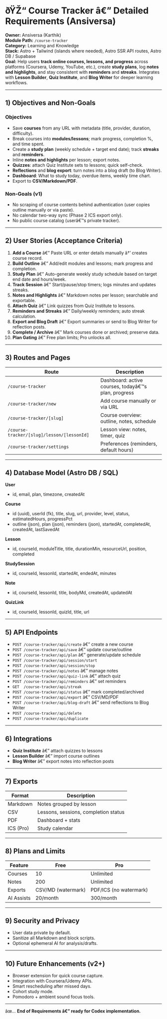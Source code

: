 # ðŸŽ“ Course Tracker â€” Detailed Requirements (Ansiversa)

**Owner:** Ansiversa (Karthik)  
**Module Path:** `/course-tracker`  
**Category:** Learning and Knowledge  
**Stack:** Astro + Tailwind (islands where needed), Astro SSR API routes, Astro DB / Supabase  
**Goal:** Help users **track online courses, lessons, and progress** across platforms (Coursera, Udemy, YouTube, etc.), create **study plans**, log **notes and highlights**, and stay consistent with **reminders** and **streaks**. Integrates with **Lesson Builder**, **Quiz Institute**, and **Blog Writer** for deeper learning workflows.

---

## 1) Objectives and Non-Goals

### Objectives
- Save **courses** from any URL with metadata (title, provider, duration, difficulty).  
- Break courses into **modules/lessons**; mark progress, completion %, and time spent.  
- Create a **study plan** (weekly schedule + target end date); track **streaks** and **reminders**.  
- Inline **notes and highlights** per lesson; export notes.  
- **Quizzes**: attach Quiz Institute sets to lessons; quick self-check.  
- **Reflections** and **blog export**: turn notes into a blog draft (to Blog Writer).  
- **Dashboard**: What to study today, overdue items, weekly time chart.  
- Export to **CSV/Markdown/PDF**.

### Non-Goals (v1)
- No scraping of course contents behind authentication (user copies outline manually or via paste).  
- No calendar two-way sync (Phase 2 ICS export only).  
- No public course catalog (userâ€™s private tracker).

---

## 2) User Stories (Acceptance Criteria)

1. **Add a Course** â€” Paste URL or enter details manually â†’ creates course record.  
2. **Build Outline** â€” Add/edit modules and lessons; mark progress and completion.  
3. **Study Plan** â€” Auto-generate weekly study schedule based on target end date and hours/week.  
4. **Track Session** â€” Start/pause/stop timers; logs minutes and updates streaks.  
5. **Notes and Highlights** â€” Markdown notes per lesson; searchable and exportable.  
6. **Attach Quiz** â€” Link quizzes from Quiz Institute to lessons.  
7. **Reminders and Streaks** â€” Daily/weekly reminders; auto streak calculation.  
8. **Export and Blog Draft** â€” Export summaries or send to Blog Writer for reflection posts.  
9. **Complete / Archive** â€” Mark courses done or archived; preserve data.  
10. **Plan Gating** â€” Free plan limits; Pro unlocks all.

---

## 3) Routes and Pages

| Route | Description |
|-------|--------------|
| `/course-tracker` | Dashboard: active courses, todayâ€™s plan, progress |
| `/course-tracker/new` | Add course manually or via URL |
| `/course-tracker/[slug]` | Course overview: outline, notes, schedule |
| `/course-tracker/[slug]/lesson/[lessonId]` | Lesson view: notes, timer, quiz |
| `/course-tracker/settings` | Preferences (reminders, default hours) |

---

## 4) Database Model (Astro DB / SQL)

**User**  
- id, email, plan, timezone, createdAt  

**Course**  
- id (uuid), userId (fk), title, slug, url, provider, level, status, estimatedHours, progressPct  
- outline (json), plan (json), reminders (json), startedAt, completedAt, createdAt, lastSavedAt  

**Lesson**  
- id, courseId, moduleTitle, title, durationMin, resourceUrl, position, completed  

**StudySession**  
- id, courseId, lessonId, startedAt, endedAt, minutes  

**Note**  
- id, courseId, lessonId, title, bodyMd, createdAt, updatedAt  

**QuizLink**  
- id, courseId, lessonId, quizId, title, url  

---

## 5) API Endpoints

- `POST /course-tracker/api/create` â€” create a new course  
- `POST /course-tracker/api/save` â€” update course/outline  
- `POST /course-tracker/api/plan` â€” generate/update schedule  
- `POST /course-tracker/api/session/start`  
- `POST /course-tracker/api/session/stop`  
- `POST /course-tracker/api/notes` â€” manage notes  
- `POST /course-tracker/api/quiz-link` â€” attach quiz  
- `POST /course-tracker/api/reminders` â€” set reminders  
- `GET  /course-tracker/api/streak`  
- `POST /course-tracker/api/status` â€” mark completed/archived  
- `POST /course-tracker/api/export` â€” CSV/MD/PDF  
- `POST /course-tracker/api/blog-draft` â€” send reflections to Blog Writer  
- `POST /course-tracker/api/delete`  
- `POST /course-tracker/api/duplicate`

---

## 6) Integrations

- **Quiz Institute** â€” attach quizzes to lessons  
- **Lesson Builder** â€” import course outlines  
- **Blog Writer** â€” export notes into reflection posts  

---

## 7) Exports

| Format | Description |
|--------|-------------|
| Markdown | Notes grouped by lesson |
| CSV | Lessons, sessions, completion status |
| PDF | Dashboard + stats |
| ICS (Pro) | Study calendar |

---

## 8) Plans and Limits

| Feature | Free | Pro |
|----------|------|-----|
| Courses | 10 | Unlimited |
| Notes | 200 | Unlimited |
| Exports | CSV/MD (watermark) | PDF/ICS (no watermark) |
| AI Assists | 20/month | 300/month |

---

## 9) Security and Privacy

- User data private by default.  
- Sanitize all Markdown and block scripts.  
- Optional ephemeral AI for analysis/drafts.  

---

## 10) Future Enhancements (v2+)

- Browser extension for quick course capture.  
- Integration with Coursera/Udemy APIs.  
- Smart rescheduling after missed days.  
- Cohort study mode.  
- Pomodoro + ambient sound focus tools.

---

âœ… **End of Requirements â€” ready for Codex implementation.**